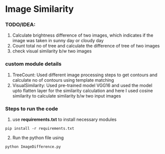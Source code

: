# Image Similarity

### TODO/IDEA:

1. Calculate brightness difference of two images, which indicates if the image was taken in sunny day or cloudy day
2. Count total no of tree and calculate the difference of tree of two images
3. check visual similarity b/w two images

### custom module details

1. TreeCount: Used different image processing steps to get contours and calculate no of contours using template matching
2. VisualSimilarity: Used pre-trained model VGG16 and used the model upto flatten layer for the similarity calculation and here I used cosine similarity to calculate similarity b/w two input images

### Steps to run the code

1. use **requirements.txt** to install necessary modules

```
pip install -r requirements.txt
```

2. Run the python file using

```
python ImageDifference.py
```
